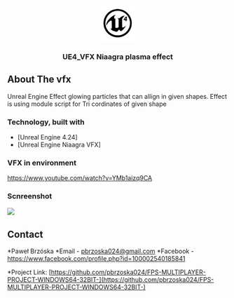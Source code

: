 


<!-- PROJECT LOGO -->
<p align="center">
 
<br />
<p align="center">
  <a href="https://github.com/pbrzoska024/FPS-MULTIPLAYER-PROJECT-WINDOWS64-32BIT-">
  </a>
  <img src="/logo.png" alt="Logo" width="80" height="80">
  <h3 align="center">UE4_VFX Niaagra plasma effect</h3>

  <p align="center">

   




<!-- ABOUT THE REPO -->
## About The vfx

Unreal Engine Effect glowing particles
that can allign in given shapes.
Effect is using module script for Tri cordinates of given shape



### Technology, built with

* [Unreal Engine 4.24]
* [Unreal Engine Niaagra VFX]


### VFX in environment ###

https://www.youtube.com/watch?v=YMb1aizq9CA


### Scnreenshot

![](HighresScreenshot00012.png)


## Contact

*Paweł Brzóska
*Email - pbrzoska024@gmail.com
*Facebook - https://www.facebook.com/profile.php?id=100002540185841

*Project Link: [https://github.com/pbrzoska024/FPS-MULTIPLAYER-PROJECT-WINDOWS64-32BIT-](https://github.com/pbrzoska024/FPS-MULTIPLAYER-PROJECT-WINDOWS64-32BIT-)



















